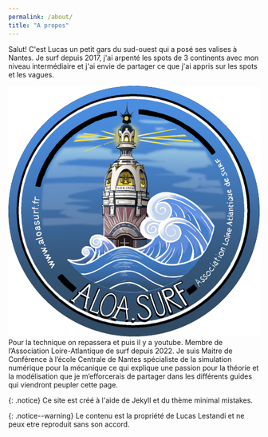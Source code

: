 ```yaml
---
permalink: /about/
title: "A propos"
---
```


Salut! C'est Lucas un petit gars du sud-ouest qui a posé ses valises à Nantes. Je surf depuis 2017, j'ai arpenté les spots de 3 continents avec mon niveau intermédiaire et j'ai envie de partager ce que j'ai appris sur les spots et les vagues.

![image-right](/assets/images/VISUEL-ALOA.png)
Pour la technique on repassera et puis il y a youtube. Membre de l’Association Loire-Atlantique de surf depuis 2022. Je suis Maitre de Conférence à l’école Centrale de Nantes spécialiste de la simulation numérique pour la mécanique ce qui explique une passion pour la théorie et la modélisation que je m’efforcerais de partager dans les différents guides qui viendront peupler cette page.

{: .notice}
Ce site est créé à l'aide de Jekyll et du thème minimal mistakes.

{: .notice--warning}
Le contenu est la propriété de Lucas Lestandi et ne peux etre reproduit sans son accord.

